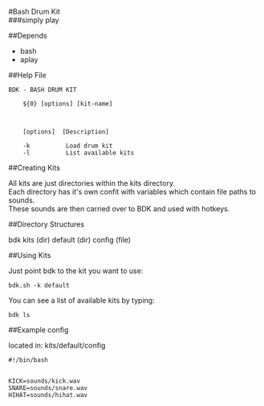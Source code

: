 #Bash Drum Kit  
###simply play

##Depends  
* bash
* aplay

##Help File  
```  
BDK - BASH DRUM KIT

    ${0} [options] [kit-name]



    [options]  [Description]

    -k          Load drum kit
    -l          List available kits  
```

##Creating Kits  

All kits are just directories within the kits directory.  
Each directory has it's own confit with variables which contain file paths to sounds.  
These sounds are then carried over to BDK and used with hotkeys.  

##Directory Structures  

bdk
	kits (dir)
		default (dir)
			config (file)


##Using Kits  


Just point bdk to the kit you want to use:  

```
bdk.sh -k default  
```


You can see a list of available kits by typing:  

```
bdk ls
```  


##Example config  

located in: kits/default/config  

```  
#!/bin/bash


KICK=sounds/kick.wav
SNARE=sounds/snare.wav
HIHAT=sounds/hihat.wav
```
